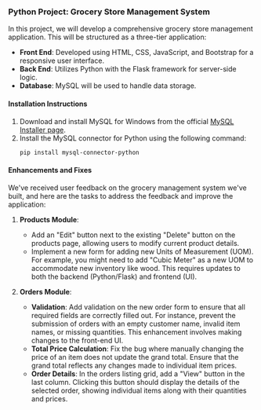 ### Python Project: Grocery Store Management System

In this project, we will develop a comprehensive grocery store management application. This will be structured as a three-tier application:

- **Front End**: Developed using HTML, CSS, JavaScript, and Bootstrap for a responsive user interface.
- **Back End**: Utilizes Python with the Flask framework for server-side logic.
- **Database**: MySQL will be used to handle data storage.

#### Installation Instructions

1. Download and install MySQL for Windows from the official [MySQL Installer page](https://dev.mysql.com/downloads/installer/).
2. Install the MySQL connector for Python using the following command:
   ```bash
   pip install mysql-connector-python
   ```

#### Enhancements and Fixes

We've received user feedback on the grocery management system we've built, and here are the tasks to address the feedback and improve the application:

1. **Products Module**: 
   - Add an "Edit" button next to the existing "Delete" button on the products page, allowing users to modify current product details.
   - Implement a new form for adding new Units of Measurement (UOM). For example, you might need to add "Cubic Meter" as a new UOM to accommodate new inventory like wood. This requires updates to both the backend (Python/Flask) and frontend (UI).

2. **Orders Module**: 
   - **Validation**: Add validation on the new order form to ensure that all required fields are correctly filled out. For instance, prevent the submission of orders with an empty customer name, invalid item names, or missing quantities. This enhancement involves making changes to the front-end UI.
   - **Total Price Calculation**: Fix the bug where manually changing the price of an item does not update the grand total. Ensure that the grand total reflects any changes made to individual item prices.
   - **Order Details**: In the orders listing grid, add a "View" button in the last column. Clicking this button should display the details of the selected order, showing individual items along with their quantities and prices.
